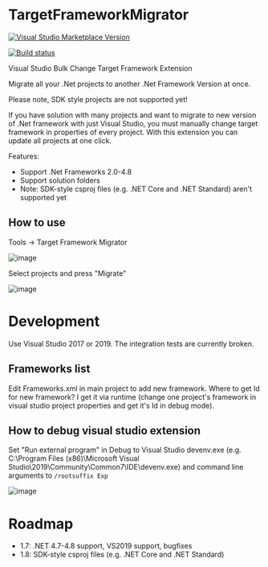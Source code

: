 TargetFrameworkMigrator
=======================

[![Visual Studio Marketplace Version](https://vsmarketplacebadge.apphb.com/version/PavelSamokha.TargetFrameworkMigrator.svg)](https://marketplace.visualstudio.com/items?itemName=PavelSamokha.TargetFrameworkMigrator)

[![Build status](https://ci.appveyor.com/api/projects/status/asrqt7urcujs06lp/branch/master?svg=true)](https://ci.appveyor.com/project/304NotModified/targetframeworkmigrator/branch/master)


Visual Studio Bulk Change Target Framework Extension

Migrate all your .Net projects to another .Net Framework Version at once.

Please note, SDK style projects are not supported yet!

If you have solution with many projects and want to migrate to new version of .Net framework with just Visual Studio, you must manually change  target framework in properties of every project. With this extension you can update all projects at one click.

Features:

* Support .Net Frameworks 2.0-4.8
* Support solution folders 
* Note: SDK-style csproj files (e.g. .NET Core and .NET Standard) aren't supported yet


## How to use

Tools -> Target Framework Migrator

![image](https://user-images.githubusercontent.com/5808377/71218148-bdb45a00-22c0-11ea-9347-13d37c299b7d.png)

Select projects and press "Migrate"

![image](https://user-images.githubusercontent.com/5808377/71218330-5ea31500-22c1-11ea-8aa8-de62af5ca6c4.png)


Development
===================

Use Visual Studio 2017 or 2019. The integration tests are currently broken.

Frameworks list
-------------------

Edit Frameworks.xml in main project to add new framework.
Where to get Id for new framework? I get it via runtime (change one project's framework in visual studio project properties and get it's Id in debug mode).

How to debug visual studio extension
------------------------------------

Set "Run external program" in Debug to Visual Studio devenv.exe (e.g. C:\Program Files (x86)\Microsoft Visual Studio\2019\Community\Common7\IDE\\devenv.exe) and command line arguments to `/rootsuffix Exp`

![image](https://user-images.githubusercontent.com/5808377/71218359-81352e00-22c1-11ea-8843-4661c57f3442.png)


Roadmap
=================

- 1.7: .NET 4.7-4.8 support, VS2019 support, bugfixes
- 1.8: SDK-style csproj files (e.g. .NET Core and .NET Standard) 
